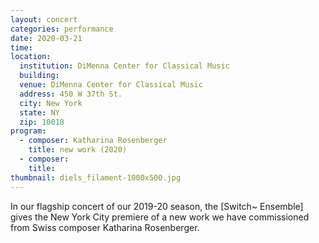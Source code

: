 ```yaml
---
layout: concert
categories: performance
date: 2020-03-21
time:
location:
  institution: DiMenna Center for Classical Music
  building:
  venue: DiMenna Center for Classical Music
  address: 450 W 37th St.
  city: New York
  state: NY
  zip: 10018
program:
  - composer: Katharina Rosenberger
    title: new work (2020)
  - composer:
    title:
thumbnail: diels_filament-1000x500.jpg
---
```


In our flagship concert of our 2019-20 season, the [Switch~ Ensemble] gives the New York City premiere of a new work we have commissioned from Swiss composer Katharina Rosenberger.
